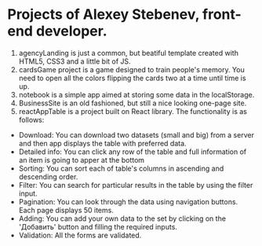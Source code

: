 # Projects of Alexey Stebenev, front-end developer.

1. agencyLanding is just a common, but beatiful template created with HTML5, CSS3 and a little bit of JS.
2. cardsGame project is a game designed to train people's memory. You need to open all the colors flipping the cards two at a time until time is up.
3. notebook is a simple app aimed at storing some data in the localStorage.
4. BusinessSite is an old fashioned, but still a nice looking one-page site.
5. reactAppTable is a project built on React library. The functionality is as follows:
 + Download: You can download two datasets (small and big) from a server and then app displays the table with preferred data.
 + Detailed info: You can click any row of the table and full information of an item is going to apper at the bottom
 + Sorting: You can sort each of table's columns in ascending and descending order.
 + Filter: You can search for particular results in the table by using the filter input.
 + Pagination: You can look through the data using navigation buttons. Each page displays 50 items.
 + Adding: You can add your own data to the set by clicking on the 'Добавить' button and filling the required inputs.
 + Validation: All the forms are validated. 

